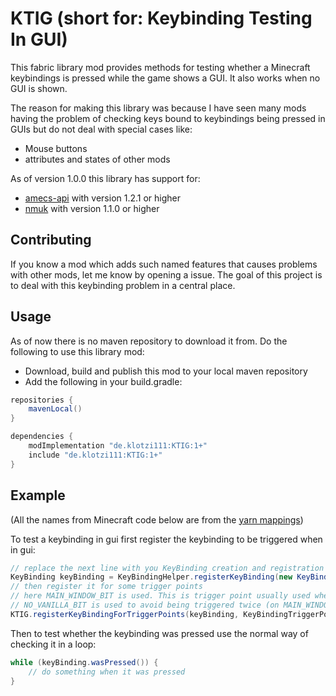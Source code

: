 # KTIG (short for: Keybinding Testing In GUI)

This fabric library mod provides methods for testing whether a Minecraft keybindings is pressed while the game shows a GUI. It also works when no GUI is shown.

The reason for making this library was because I have seen many mods having the problem of checking keys bound to keybindings being pressed in GUIs but do not deal with special cases like:
 - Mouse buttons
 - attributes and states of other mods

As of version 1.0.0 this library has support for:
 - [amecs-api](https://github.com/Siphalor/amecs-api "amecs-api on GitHub") with version 1.2.1 or higher
 - [nmuk](https://github.com/Siphalor/nmuk "nmuk on GitHub") with version 1.1.0 or higher

## Contributing
If you know a mod which adds such named features that causes problems with other mods, let me know by opening a issue.
The goal of this project is to deal with this keybinding problem in a central place.

## Usage
As of now there is no maven repository to download it from.
Do the following to use this library mod:
 - Download, build and publish this mod to your local maven repository
 - Add the following in your build.gradle:
 
```groovy
repositories {
    mavenLocal()
}

dependencies {
    modImplementation "de.klotzi111:KTIG:1+"
    include "de.klotzi111:KTIG:1+"
}
```

## Example
(All the names from Minecraft code below are from the [yarn mappings](https://github.com/FabricMC/yarn "yarn on GitHub"))

To test a keybinding in gui first register the keybinding to be triggered when in gui:

```Java
// replace the next line with you KeyBinding creation and registration
KeyBinding keyBinding = KeyBindingHelper.registerKeyBinding(new KeyBinding("key.MOD.NAME", InputUtil.Type.KEYSYM, GLFW.GLFW_KEY_UNKNOWN, "key.category.MOD"));
// then register it for some trigger points
// here MAIN_WINDOW_BIT is used. This is trigger point usually used when you want to receive all key events in all guis
// NO_VANILLA_BIT is used to avoid being triggered twice (on MAIN_WINDOW_BIT and on vanilla trigger) when there is no gui currently shown
KTIG.registerKeyBindingForTriggerPoints(keyBinding, KeyBindingTriggerPoints.MAIN_WINDOW_BIT | KeyBindingTriggerPoints.NO_VANILLA_BIT);
```

Then to test whether the keybinding was pressed use the normal way of checking it in a loop:

```Java
while (keyBinding.wasPressed()) {
	// do something when it was pressed
}
```